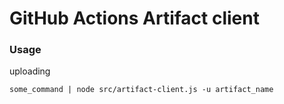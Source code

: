 # GitHub Actions Artifact client

### Usage 

uploading
```
some_command | node src/artifact-client.js -u artifact_name
```